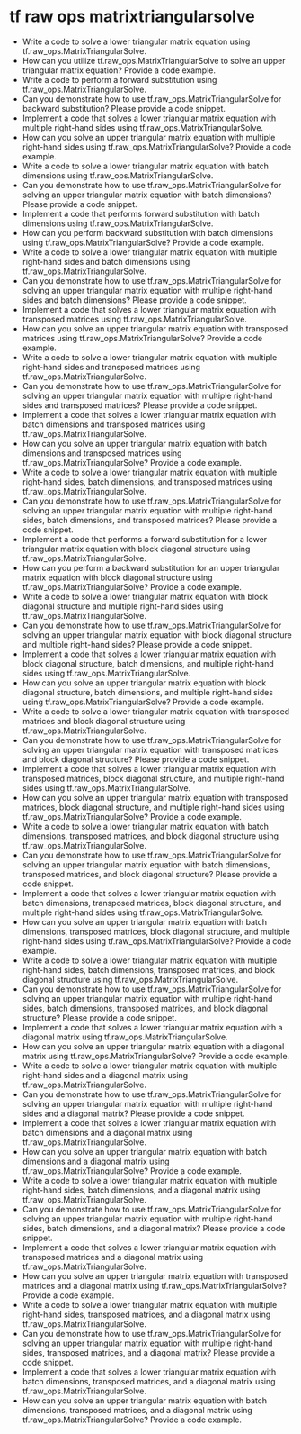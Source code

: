 # tf raw ops matrixtriangularsolve

- Write a code to solve a lower triangular matrix equation using tf.raw_ops.MatrixTriangularSolve.
- How can you utilize tf.raw_ops.MatrixTriangularSolve to solve an upper triangular matrix equation? Provide a code example.
- Write a code to perform a forward substitution using tf.raw_ops.MatrixTriangularSolve.
- Can you demonstrate how to use tf.raw_ops.MatrixTriangularSolve for backward substitution? Please provide a code snippet.
- Implement a code that solves a lower triangular matrix equation with multiple right-hand sides using tf.raw_ops.MatrixTriangularSolve.
- How can you solve an upper triangular matrix equation with multiple right-hand sides using tf.raw_ops.MatrixTriangularSolve? Provide a code example.
- Write a code to solve a lower triangular matrix equation with batch dimensions using tf.raw_ops.MatrixTriangularSolve.
- Can you demonstrate how to use tf.raw_ops.MatrixTriangularSolve for solving an upper triangular matrix equation with batch dimensions? Please provide a code snippet.
- Implement a code that performs forward substitution with batch dimensions using tf.raw_ops.MatrixTriangularSolve.
- How can you perform backward substitution with batch dimensions using tf.raw_ops.MatrixTriangularSolve? Provide a code example.
- Write a code to solve a lower triangular matrix equation with multiple right-hand sides and batch dimensions using tf.raw_ops.MatrixTriangularSolve.
- Can you demonstrate how to use tf.raw_ops.MatrixTriangularSolve for solving an upper triangular matrix equation with multiple right-hand sides and batch dimensions? Please provide a code snippet.
- Implement a code that solves a lower triangular matrix equation with transposed matrices using tf.raw_ops.MatrixTriangularSolve.
- How can you solve an upper triangular matrix equation with transposed matrices using tf.raw_ops.MatrixTriangularSolve? Provide a code example.
- Write a code to solve a lower triangular matrix equation with multiple right-hand sides and transposed matrices using tf.raw_ops.MatrixTriangularSolve.
- Can you demonstrate how to use tf.raw_ops.MatrixTriangularSolve for solving an upper triangular matrix equation with multiple right-hand sides and transposed matrices? Please provide a code snippet.
- Implement a code that solves a lower triangular matrix equation with batch dimensions and transposed matrices using tf.raw_ops.MatrixTriangularSolve.
- How can you solve an upper triangular matrix equation with batch dimensions and transposed matrices using tf.raw_ops.MatrixTriangularSolve? Provide a code example.
- Write a code to solve a lower triangular matrix equation with multiple right-hand sides, batch dimensions, and transposed matrices using tf.raw_ops.MatrixTriangularSolve.
- Can you demonstrate how to use tf.raw_ops.MatrixTriangularSolve for solving an upper triangular matrix equation with multiple right-hand sides, batch dimensions, and transposed matrices? Please provide a code snippet.
- Implement a code that performs a forward substitution for a lower triangular matrix equation with block diagonal structure using tf.raw_ops.MatrixTriangularSolve.
- How can you perform a backward substitution for an upper triangular matrix equation with block diagonal structure using tf.raw_ops.MatrixTriangularSolve? Provide a code example.
- Write a code to solve a lower triangular matrix equation with block diagonal structure and multiple right-hand sides using tf.raw_ops.MatrixTriangularSolve.
- Can you demonstrate how to use tf.raw_ops.MatrixTriangularSolve for solving an upper triangular matrix equation with block diagonal structure and multiple right-hand sides? Please provide a code snippet.
- Implement a code that solves a lower triangular matrix equation with block diagonal structure, batch dimensions, and multiple right-hand sides using tf.raw_ops.MatrixTriangularSolve.
- How can you solve an upper triangular matrix equation with block diagonal structure, batch dimensions, and multiple right-hand sides using tf.raw_ops.MatrixTriangularSolve? Provide a code example.
- Write a code to solve a lower triangular matrix equation with transposed matrices and block diagonal structure using tf.raw_ops.MatrixTriangularSolve.
- Can you demonstrate how to use tf.raw_ops.MatrixTriangularSolve for solving an upper triangular matrix equation with transposed matrices and block diagonal structure? Please provide a code snippet.
- Implement a code that solves a lower triangular matrix equation with transposed matrices, block diagonal structure, and multiple right-hand sides using tf.raw_ops.MatrixTriangularSolve.
- How can you solve an upper triangular matrix equation with transposed matrices, block diagonal structure, and multiple right-hand sides using tf.raw_ops.MatrixTriangularSolve? Provide a code example.
- Write a code to solve a lower triangular matrix equation with batch dimensions, transposed matrices, and block diagonal structure using tf.raw_ops.MatrixTriangularSolve.
- Can you demonstrate how to use tf.raw_ops.MatrixTriangularSolve for solving an upper triangular matrix equation with batch dimensions, transposed matrices, and block diagonal structure? Please provide a code snippet.
- Implement a code that solves a lower triangular matrix equation with batch dimensions, transposed matrices, block diagonal structure, and multiple right-hand sides using tf.raw_ops.MatrixTriangularSolve.
- How can you solve an upper triangular matrix equation with batch dimensions, transposed matrices, block diagonal structure, and multiple right-hand sides using tf.raw_ops.MatrixTriangularSolve? Provide a code example.
- Write a code to solve a lower triangular matrix equation with multiple right-hand sides, batch dimensions, transposed matrices, and block diagonal structure using tf.raw_ops.MatrixTriangularSolve.
- Can you demonstrate how to use tf.raw_ops.MatrixTriangularSolve for solving an upper triangular matrix equation with multiple right-hand sides, batch dimensions, transposed matrices, and block diagonal structure? Please provide a code snippet.
- Implement a code that solves a lower triangular matrix equation with a diagonal matrix using tf.raw_ops.MatrixTriangularSolve.
- How can you solve an upper triangular matrix equation with a diagonal matrix using tf.raw_ops.MatrixTriangularSolve? Provide a code example.
- Write a code to solve a lower triangular matrix equation with multiple right-hand sides and a diagonal matrix using tf.raw_ops.MatrixTriangularSolve.
- Can you demonstrate how to use tf.raw_ops.MatrixTriangularSolve for solving an upper triangular matrix equation with multiple right-hand sides and a diagonal matrix? Please provide a code snippet.
- Implement a code that solves a lower triangular matrix equation with batch dimensions and a diagonal matrix using tf.raw_ops.MatrixTriangularSolve.
- How can you solve an upper triangular matrix equation with batch dimensions and a diagonal matrix using tf.raw_ops.MatrixTriangularSolve? Provide a code example.
- Write a code to solve a lower triangular matrix equation with multiple right-hand sides, batch dimensions, and a diagonal matrix using tf.raw_ops.MatrixTriangularSolve.
- Can you demonstrate how to use tf.raw_ops.MatrixTriangularSolve for solving an upper triangular matrix equation with multiple right-hand sides, batch dimensions, and a diagonal matrix? Please provide a code snippet.
- Implement a code that solves a lower triangular matrix equation with transposed matrices and a diagonal matrix using tf.raw_ops.MatrixTriangularSolve.
- How can you solve an upper triangular matrix equation with transposed matrices and a diagonal matrix using tf.raw_ops.MatrixTriangularSolve? Provide a code example.
- Write a code to solve a lower triangular matrix equation with multiple right-hand sides, transposed matrices, and a diagonal matrix using tf.raw_ops.MatrixTriangularSolve.
- Can you demonstrate how to use tf.raw_ops.MatrixTriangularSolve for solving an upper triangular matrix equation with multiple right-hand sides, transposed matrices, and a diagonal matrix? Please provide a code snippet.
- Implement a code that solves a lower triangular matrix equation with batch dimensions, transposed matrices, and a diagonal matrix using tf.raw_ops.MatrixTriangularSolve.
- How can you solve an upper triangular matrix equation with batch dimensions, transposed matrices, and a diagonal matrix using tf.raw_ops.MatrixTriangularSolve? Provide a code example.